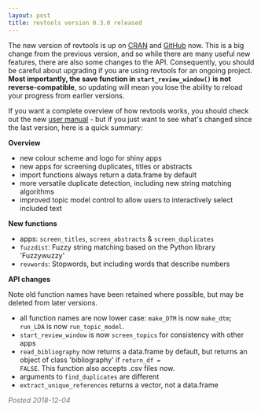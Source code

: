 ```yaml
---
layout: post
title: revtools version 0.3.0 released
---
```

The new version of revtools is up on <a href="https://cran.r-project.org/package=revtools" target="_blank" rel="noopener">CRAN</a> and <a href="https://github.com/mjwestgate/revtools" target="_blank" rel="noopener">GitHub</a> now. This is a big change from the previous version, and so while there are many useful new features, there are also some changes to the API. Consequently, you should be careful about upgrading if you are using revtools for an ongoing project. <b>Most importantly, the save function in <code>start_review_window()</code> is not reverse-compatible</b>, so updating will mean you lose the ability to reload your progress from earlier versions.

If you want a complete overview of how revtools works, you should check out the new <a href="/user_manual/1_introduction.html">user manual</a> - but if you just want to see what's changed since the last version, here is a quick summary:

<b>Overview</b>
- new colour scheme and logo for shiny apps
- new apps for screening duplicates, titles or abstracts
- import functions always return a data.frame by default
- more versatile duplicate detection, including new string matching algorithms
- improved topic model control to allow users to interactively select included text

<b>New functions</b>
- apps: <code>screen_titles</code>, <code>screen_abstracts</code> & <code>screen_duplicates</code>
- <code>fuzzdist</code>: Fuzzy string matching based on the Python library 'Fuzzywuzzy'
- <code>revwords</code>: Stopwords, but including words that describe numbers

<b>API changes</b>

Note old function names have been retained where possible, but may be deleted from later versions.
- all function names are now lower case: <code>make_DTM</code> is now <code>make_dtm</code>; <code>run_LDA</code> is now <code>run_topic_model</code>.
- <code>start_review_window</code> is now <code>screen_topics</code> for consistency with other apps
- <code>read_bibliography</code> now returns a data.frame by default, but returns an object of class 'bibliography' if <code>return_df = FALSE</code>. This function also accepts .csv files now.
- arguments to <code>find_duplicates</code> are different
- <code>extract_unique_references</code> returns a vector, not a data.frame

<div style="color:#727272"><em>Posted 2018-12-04</em></div>